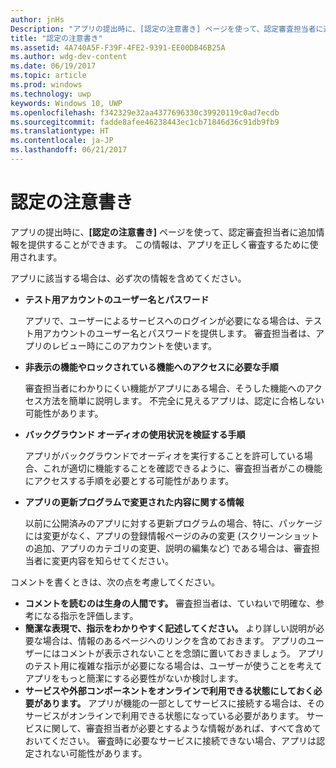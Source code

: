 ```yaml
---
author: jnHs
Description: "アプリの提出時に、[認定の注意書き] ページを使って、認定審査担当者に追加情報を提供することができます。 この情報は、アプリを正しく審査するために使用されます。"
title: "認定の注意書き"
ms.assetid: 4A740A5F-F39F-4FE2-9391-EE00DB46B25A
ms.author: wdg-dev-content
ms.date: 06/19/2017
ms.topic: article
ms.prod: windows
ms.technology: uwp
keywords: Windows 10, UWP
ms.openlocfilehash: f342329e32aa4377696330c39920119c0ad7ecdb
ms.sourcegitcommit: fadde8afee46238443ec1cb71846d36c91db9fb9
ms.translationtype: HT
ms.contentlocale: ja-JP
ms.lasthandoff: 06/21/2017
---
```

# <a name="notes-for-certification"></a>認定の注意書き


アプリの提出時に、**[認定の注意書き]** ページを使って、認定審査担当者に追加情報を提供することができます。 この情報は、アプリを正しく審査するために使用されます。

アプリに該当する場合は、必ず次の情報を含めてください。

-   **テスト用アカウントのユーザー名とパスワード**

    アプリで、ユーザーによるサービスへのログインが必要になる場合は、テスト用アカウントのユーザー名とパスワードを提供します。 審査担当者は、アプリのレビュー時にこのアカウントを使います。

-   **非表示の機能やロックされている機能へのアクセスに必要な手順**

    審査担当者にわかりにくい機能がアプリにある場合、そうした機能へのアクセス方法を簡単に説明します。 不完全に見えるアプリは、認定に合格しない可能性があります。

-   **バックグラウンド オーディオの使用状況を検証する手順**

    アプリがバックグラウンドでオーディオを実行することを許可している場合、これが適切に機能することを確認できるように、審査担当者がこの機能にアクセスする手順を必要とする可能性があります。

-   **アプリの更新プログラムで変更された内容に関する情報**

    以前に公開済みのアプリに対する更新プログラムの場合、特に、パッケージには変更がなく、アプリの登録情報ページのみの変更 (スクリーンショットの追加、アプリのカテゴリの変更、説明の編集など) である場合は、審査担当者に変更内容を知らせてください。

コメントを書くときは、次の点を考慮してください。

-   **コメントを読むのは生身の人間です。** 審査担当者は、ていねいで明確な、参考になる指示を評価します。
-   **簡潔な表現で、指示をわかりやすく記述してください。** より詳しい説明が必要な場合は、情報のあるページへのリンクを含めておきます。 アプリのユーザーにはコメントが表示されないことを念頭に置いておきましょう。 アプリのテスト用に複雑な指示が必要になる場合は、ユーザーが使うことを考えてアプリをもっと簡潔にする必要性がないか検討します。
-   **サービスや外部コンポーネントをオンラインで利用できる状態にしておく必要があります。** アプリが機能の一部としてサービスに接続する場合は、そのサービスがオンラインで利用できる状態になっている必要があります。 サービスに関して、審査担当者が必要とするような情報があれば、すべて含めておいてください。 審査時に必要なサービスに接続できない場合、アプリは認定されない可能性があります。

 

 




